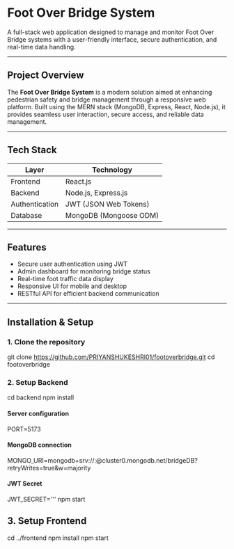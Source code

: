 # Foot Over Bridge System

A full-stack web application designed to manage and monitor Foot Over Bridge systems with a user-friendly interface, secure authentication, and real-time data handling.

---

## Project Overview

The **Foot Over Bridge System** is a modern solution aimed at enhancing pedestrian safety and bridge management through a responsive web platform. Built using the MERN stack (MongoDB, Express, React, Node.js), it provides seamless user interaction, secure access, and reliable data management.

---

##  Tech Stack

| Layer        | Technology     |
|--------------|----------------|
| Frontend     | React.js       |
| Backend      | Node.js, Express.js |
| Authentication | JWT (JSON Web Tokens) |
| Database     | MongoDB (Mongoose ODM) |

---

##  Features

-  Secure user authentication using JWT
-  Admin dashboard for monitoring bridge status
-  Real-time foot traffic data display
-  Responsive UI for mobile and desktop
-  RESTful API for efficient backend communication

---

##  Installation & Setup

### 1. Clone the repository

git clone https://github.com/PRIYANSHUKESHRI01/footoverbridge.git
cd footoverbridge

### 2. Setup Backend
cd backend
npm install
#### Server configuration
PORT=5173

#### MongoDB connection
MONGO_URI=mongodb+srv://<PRIYANSHUKESHRI01>:<password>@cluster0.mongodb.net/bridgeDB?retryWrites=true&w=majority

#### JWT Secret
JWT_SECRET='''
npm start

## 3. Setup Frontend
cd ../frontend
npm install
npm start



